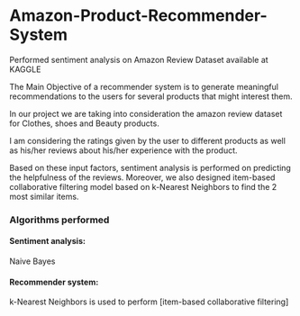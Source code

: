 # Amazon-Product-Recommender-System
Performed sentiment analysis on Amazon Review Dataset available at KAGGLE

The Main Objective of a recommender system is to generate meaningful
recommendations to the users for several products that might interest them.

In our project we are taking into consideration the amazon review dataset for
Clothes, shoes and Beauty products.

I am considering the ratings given by the user to different products as well as
his/her reviews about his/her experience with the product.

Based on these input factors, sentiment analysis is performed on predicting the
helpfulness of the reviews. Moreover, we also designed item-based collaborative
filtering model based on k-Nearest Neighbors to find the 2 most similar items.


### Algorithms performed
#### Sentiment analysis:      
 Naive Bayes
#### Recommender system:    
 k-Nearest Neighbors is used to perform [item-based collaborative filtering] 


